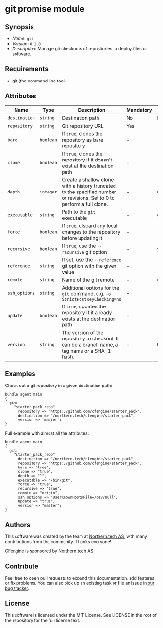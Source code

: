 # git promise module

## Synopsis

* *Name*: `git`
* *Version*: `0.1.0`
* *Description*: Manage git checkouts of repositories to deploy files or software.

## Requirements

* git (the command line tool)

## Attributes

| Name | Type | Description| Mandatory | Default |
| --- | --- | --- | --- | --- |
| `destination` | `string` | Destination path | No | Promiser |
| `repository` | `string` | Git repository URL | Yes | - |
| `bare` | `boolean` | If `true`, clones the repository as bare repository | - | - |
| `clone` | `boolean` | If `true`, clones the repository if it doesn't exist at the destination path | - | - |
| `depth` | `integer` | Create a shallow clone with a history truncated to the specified number or revisions. Set to 0 to perform a full clone. | - | `0` |
| `executable` | `string` | Path to the `git` executable | - | `git` |
| `force` | `boolean` | If `true`, discard any local changes to the repository before updating it | - | - |
| `recursive` | `boolean` | If `true`, use the `--recursive` git option | - | `yes` |
| `reference` | `string` | If set, use the `--reference` git option with the given value | - | - |
| `remote` | `string` | Name of the git remote | - | `origin` |
| `ssh_options` | `string` | Additional options for the `git` command, e.g. `-o StrictHostKeyChecking=no` | - | - |
| `update` | `boolean` | If `true`, updates the repository if it already exists at the destination path | - | - |
| `version` | `string` | The version of the repository to checkout. It can be a branch name, a tag name or a SHA-1 hash. | - | `HEAD` |

## Examples

Check out a git repository in a given destination path:

```cfengine3
bundle agent main
{
  git:
    "starter_pack_repo"
      repository => "https://github.com/cfengine/starter_pack",
      destination => "/northern.tech/cfengine/starter-pack",
      version => "master";
}
```

Full example with almost all the attributes:

```cfengine3
bundle agent main
{
  git:
    "starter_pack_repo"
      destination => "/northern.tech/cfengine/starter_pack",
      repository => "https://github.com/cfengine/starter_pack",
      bare => "true",
      clone => "true",
      depth => "1",
      executable => "/bin/git",
      force => "true",
      recursive => "true",
      remote => "origin",
      ssh_options => "UserKnownHostsFile=/dev/null",
      update => "true",
      version => "master";
}
```

## Authors

This software was created by the team at [Northern.tech AS](https://northern.tech), with many contributions from the community. Thanks everyone!

[CFengine](https://cfengine.com) is sponsored by [Northern.tech AS](https://northern.tech)

## Contribute

Feel free to open pull requests to expand this documentation, add features or fix problems.
You can also pick up an existing task or file an issue in [our bug tracker](https://tracker.mender.io/issues/).

## License

This software is licensed under the MIT License. See LICENSE in the root of the repository for the full license text.


